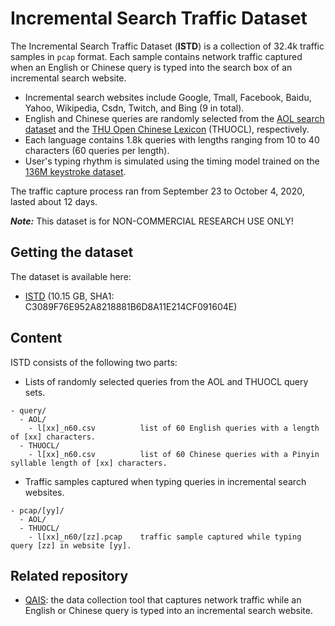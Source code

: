 # Incremental Search Traffic Dataset

The Incremental Search Traffic Dataset (**ISTD**) is a collection of 32.4k traffic samples in `pcap` format. Each sample contains network traffic captured when an English or Chinese query is typed into the search box of an incremental search website.

* Incremental search websites include Google, Tmall, Facebook, Baidu, Yahoo, Wikipedia, Csdn, Twitch, and Bing (9 in total).
* English and Chinese queries are randomly selected from the [AOL search dataset](https://jeffhuang.com/search_query_logs.html) and the [THU Open Chinese Lexicon](http://thuocl.thunlp.org/) (THUOCL), respectively.
* Each language contains 1.8k queries with lengths ranging from 10 to 40 characters (60 queries per length).
* User's typing rhythm is simulated using the timing model trained on the [136M keystroke dataset](https://userinterfaces.aalto.fi/136Mkeystrokes/).

The traffic capture process ran from September 23 to October 4, 2020, lasted about 12 days.

***Note:*** This dataset is for NON-COMMERCIAL RESEARCH USE ONLY!


## Getting the dataset

The dataset is available here:

* [ISTD](https://mega.nz/file/0I4SQCjJ#Wzqp1v7XvnBzhn3jcCC2hcQdcT3k6jzzOmxBvAhOnTc) (10.15 GB, SHA1: C3089F76E952A8218881B6D8A11E214CF091604E)


## Content

ISTD consists of the following two parts:

* Lists of randomly selected queries from the AOL and THUOCL query sets.

```
- query/
  - AOL/
    - l[xx]_n60.csv          list of 60 English queries with a length of [xx] characters.
  - THUOCL/
    - l[xx]_n60.csv          list of 60 Chinese queries with a Pinyin syllable length of [xx] characters.
```

* Traffic samples captured when typing queries in incremental search websites.

```
- pcap/[yy]/
  - AOL/
  - THUOCL/
    - l[xx]_n60/[zz].pcap    traffic sample captured while typing query [zz] in website [yy].
```


## Related repository

* [QAIS](https://github.com/incremental-search/qais): the data collection tool that captures network traffic while an English or Chinese query is typed into an incremental search website.
